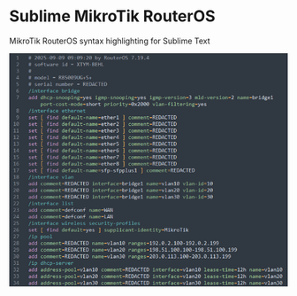 # Sublime MikroTik RouterOS
MikroTik RouterOS syntax highlighting for Sublime Text

![Example screenshot](/example.png)

